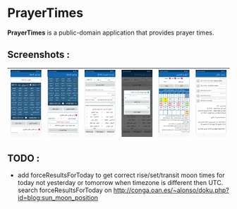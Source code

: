 
# PrayerTimes

**PrayerTimes** is a public-domain application that provides prayer times.

## Screenshots :

| <img src="https://github.com/abdeldjalil-fellah/PrayerTimes/blob/master/screenshots/1.jpg?raw=true" width="200"> | <img src="https://github.com/abdeldjalil-fellah/PrayerTimes/blob/master/screenshots/2.jpg?raw=true" width="200"> | <img src="https://github.com/abdeldjalil-fellah/PrayerTimes/blob/master/screenshots/3.jpg?raw=true" width="200"> | <img src="https://github.com/abdeldjalil-fellah/PrayerTimes/blob/master/screenshots/4.jpg?raw=true" width="200"> | <img src="https://github.com/abdeldjalil-fellah/PrayerTimes/blob/master/screenshots/5.jpg?raw=true" width="200"> | <img src="https://github.com/abdeldjalil-fellah/PrayerTimes/blob/master/screenshots/6.jpg?raw=true" width="200"> |
|--|--|--|--|--|--|

## TODO :

- add forceResultsForToday to get correct rise/set/transit moon times for today not yesterday or tomorrow
when timezone is different then UTC.
search forceResultsForToday on http://conga.oan.es/~alonso/doku.php?id=blog:sun_moon_position
